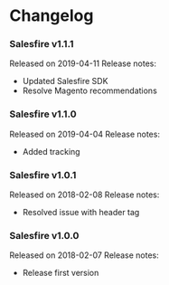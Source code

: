 # Changelog

### Salesfire v1.1.1
Released on 2019-04-11
Release notes:

- Updated Salesfire SDK
- Resolve Magento recommendations


### Salesfire v1.1.0
Released on 2019-04-04
Release notes:

- Added tracking


### Salesfire v1.0.1
Released on 2018-02-08
Release notes:

- Resolved issue with header tag


### Salesfire v1.0.0
Released on 2018-02-07
Release notes:

- Release first version
